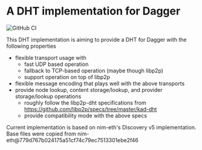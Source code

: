 # A DHT implementation for Dagger

![GitHub CI](https://github.com/status-im/nim-libp2p-dht/actions/workflows/ci.yml/badge.svg)

This DHT implementation is aiming to provide a DHT for Dagger with the following properties
* flexible transport usage with
  * fast UDP based operation
  * fallback to TCP-based operation (maybe though libp2p)
  * support operation on top of libp2p
* flexible message encoding that plays well with the above transports
* provide node lookup, content storage/lookup, and provider storage/lookup operations
  * roughly follow the libp2p-dht specifications from https://github.com/libp2p/specs/tree/master/kad-dht
  * provide compatibility mode with the above specs

Current implementation is based on nim-eth's Discovery v5 implementation. Base files were copied
from nim-eth@779d767b024175a51cf74c79ec7513301ebe2f46